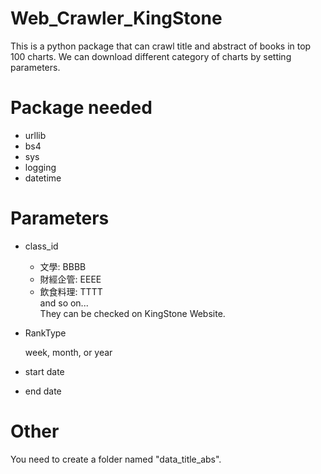 # Web_Crawler_KingStone
This is a python package that can crawl title and abstract of books in top 100 charts.
We can download different category of charts by setting parameters.

# Package needed
- urllib
- bs4
- sys
- logging
- datetime

# Parameters
- class_id 
  - 文學: BBBB  
  - 財經企管: EEEE  
  - 飲食料理: TTTT    
  and so on...  
  They can be checked on KingStone Website.  
- RankType

  week, month, or year  
- start date
- end date

# Other
You need to create a folder named "data_title_abs".

